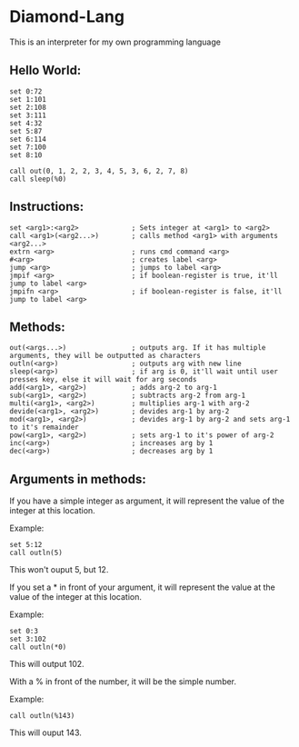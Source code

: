 # Diamond-Lang
This is an interpreter for my own programming language


## Hello World:
	set 0:72
	set 1:101
	set 2:108
	set 3:111
	set 4:32
	set 5:87
	set 6:114
	set 7:100
	set 8:10

	call out(0, 1, 2, 2, 3, 4, 5, 3, 6, 2, 7, 8)
	call sleep(%0)


## Instructions:
	set <arg1>:<arg2>             ; Sets integer at <arg1> to <arg2>
	call <arg1>(<arg2...>)        ; calls method <arg1> with arguments <arg2...>
	extrn <arg>                   ; runs cmd command <arg>
	#<arg>                        ; creates label <arg>
	jump <arg>                    ; jumps to label <arg>
	jmpif <arg>                   ; if boolean-register is true, it'll jump to label <arg>
	jmpifn <arg>                  ; if boolean-register is false, it'll jump to label <arg>
  
  
## Methods:
  	out(<args...>)                ; outputs arg. If it has multiple arguments, they will be outputted as characters
  	outln(<arg>)                  ; outputs arg with new line
  	sleep(<arg>)                  ; if arg is 0, it'll wait until user presses key, else it will wait for arg seconds
	add(<arg1>, <arg2>)           ; adds arg-2 to arg-1
	sub(<arg1>, <arg2>)           ; subtracts arg-2 from arg-1
	multi(<arg1>, <arg2>)         ; multiplies arg-1 with arg-2
	devide(<arg1>, <arg2>)        ; devides arg-1 by arg-2
	mod(<arg1>, <arg2>)           ; devides arg-1 by arg-2 and sets arg-1 to it's remainder
	pow(<arg1>, <arg2>)           ; sets arg-1 to it's power of arg-2
	inc(<arg>)                    ; increases arg by 1
	dec(<arg>)                    ; decreases arg by 1
  
## Arguments in methods:
  If you have a simple integer as argument, it will represent the value of the integer at this location.
  
  Example:
  
  	set 5:12
	call outln(5)
  
  This won't ouput 5, but 12.
  
  If you set a * in front of your argument, it will represent the value at the value of the integer at this location.
  
  Example:
  
    set 0:3
    set 3:102
    call outln(*0)
  
  This will output 102.
  
  With a % in front of the number, it will be the simple number.
 
 Example:
 
    call outln(%143)
  
  This will ouput 143.
